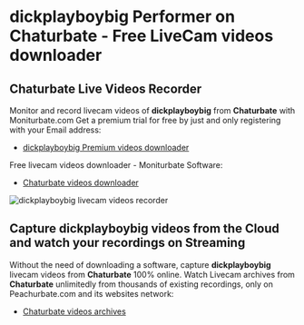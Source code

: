 # dickplayboybig Performer on Chaturbate - Free LiveCam videos downloader

## Chaturbate Live Videos Recorder

Monitor and record livecam videos of **dickplayboybig** from **Chaturbate** with Moniturbate.com
Get a premium trial for free by just and only registering with your Email address:
* [dickplayboybig Premium videos downloader](https://moniturbate.com/request-demo-licence-key.html)

Free livecam videos downloader - Moniturbate Software:
* [Chaturbate videos downloader](https://moniturbate.com/moniturbate-download-software.html)

![dickplayboybig livecam videos recorder](https://peachurnet.com/templates/moniturbate-software.png)


## Capture dickplayboybig videos from the Cloud and watch your recordings on Streaming

Without the need of downloading a software, capture **dickplayboybig** livecam videos from **Chaturbate** 100% online.
Watch Livecam archives from **Chaturbate** unlimitedly from thousands of existing recordings, only on Peachurbate.com and its websites network:
* [Chaturbate videos archives](https://peachurnet.com/)